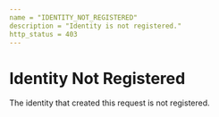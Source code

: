 ```yaml
---
name = "IDENTITY_NOT_REGISTERED"
description = "Identity is not registered."
http_status = 403
---
```


# Identity Not Registered

The identity that created this request is not registered.
